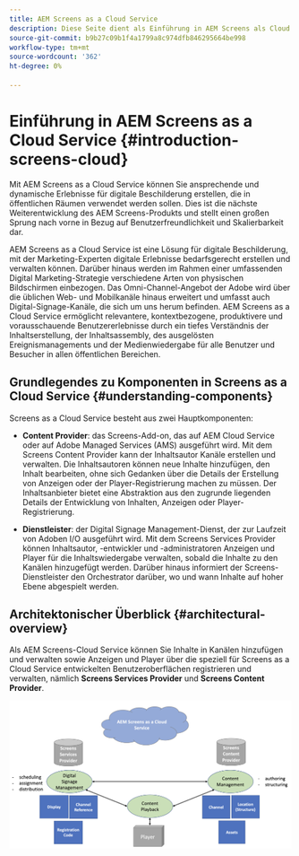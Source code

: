 ```yaml
---
title: AEM Screens as a Cloud Service
description: Diese Seite dient als Einführung in AEM Screens als Cloud Service.
source-git-commit: b9b27c09b1f4a1799a8c974dfb846295664be998
workflow-type: tm+mt
source-wordcount: '362'
ht-degree: 0%

---
```



# Einführung in AEM Screens as a Cloud Service {#introduction-screens-cloud}

Mit AEM Screens as a Cloud Service können Sie ansprechende und dynamische Erlebnisse für digitale Beschilderung erstellen, die in öffentlichen Räumen verwendet werden sollen. Dies ist die nächste Weiterentwicklung des AEM Screens-Produkts und stellt einen großen Sprung nach vorne in Bezug auf Benutzerfreundlichkeit und Skalierbarkeit dar.

AEM Screens as a Cloud Service ist eine Lösung für digitale Beschilderung, mit der Marketing-Experten digitale Erlebnisse bedarfsgerecht erstellen und verwalten können. Darüber hinaus werden im Rahmen einer umfassenden Digital Marketing-Strategie verschiedene Arten von physischen Bildschirmen einbezogen. Das Omni-Channel-Angebot der Adobe wird über die üblichen Web- und Mobilkanäle hinaus erweitert und umfasst auch Digital-Signage-Kanäle, die sich um uns herum befinden. AEM Screens as a Cloud Service ermöglicht relevantere, kontextbezogene, produktivere und vorausschauende Benutzererlebnisse durch ein tiefes Verständnis der Inhaltserstellung, der Inhaltsassembly, des ausgelösten Ereignismanagements und der Medienwiedergabe für alle Benutzer und Besucher in allen öffentlichen Bereichen.

## Grundlegendes zu Komponenten in Screens as a Cloud Service {#understanding-components}

Screens as a Cloud Service besteht aus zwei Hauptkomponenten:

* **Content Provider**: das Screens-Add-on, das auf AEM Cloud Service oder auf Adobe Managed Services (AMS) ausgeführt wird. Mit dem Screens Content Provider kann der Inhaltsautor Kanäle erstellen und verwalten. Die Inhaltsautoren können neue Inhalte hinzufügen, den Inhalt bearbeiten, ohne sich Gedanken über die Details der Erstellung von Anzeigen oder der Player-Registrierung machen zu müssen. Der Inhaltsanbieter bietet eine Abstraktion aus den zugrunde liegenden Details der Entwicklung von Inhalten, Anzeigen oder Player-Registrierung.

* **Dienstleister**: der Digital Signage Management-Dienst, der zur Laufzeit von Adoben I/O ausgeführt wird. Mit dem Screens Services Provider können Inhaltsautor, -entwickler und -administratoren Anzeigen und Player für die Inhaltswiedergabe verwalten, sobald die Inhalte zu den Kanälen hinzugefügt werden. Darüber hinaus informiert der Screens-Dienstleister den Orchestrator darüber, wo und wann Inhalte auf hoher Ebene abgespielt werden.


## Architektonischer Überblick {#architectural-overview}

Als AEM Screens-Cloud Service können Sie Inhalte in Kanälen hinzufügen und verwalten sowie Anzeigen und Player über die speziell für Screens as a Cloud Service entwickelten Benutzeroberflächen registrieren und verwalten, nämlich **Screens Services Provider** und **Screens Content Provider**.

![Bild](/help/screens-cloud/assets/architecture-screenscloud.png)

